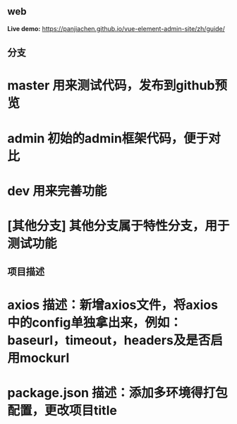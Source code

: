 ## web

**Live demo:** https://panjiachen.github.io/vue-element-admin-site/zh/guide/

## 分支

# master 用来测试代码，发布到github预览
# admin 初始的admin框架代码，便于对比
# dev 用来完善功能
# [其他分支] 其他分支属于特性分支，用于测试功能


## 项目描述

# axios 描述：新增axios文件，将axios中的config单独拿出来，例如：baseurl，timeout，headers及是否启用mockurl
# package.json 描述：添加多环境得打包配置，更改项目title
